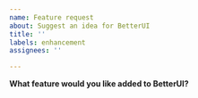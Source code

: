 ```yaml
---
name: Feature request
about: Suggest an idea for BetterUI
title: ''
labels: enhancement
assignees: ''

---
```


**What feature would you like added to BetterUI?**
